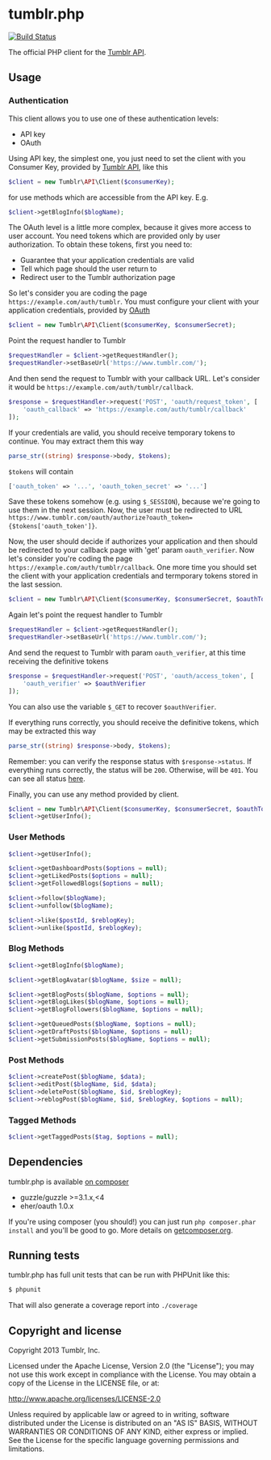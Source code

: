 # tumblr.php

[![Build Status](https://secure.travis-ci.org/tumblr/tumblr.php.png)](http://travis-ci.org/tumblr/tumblr.php)

The official PHP client for the
[Tumblr API](http://www.tumblr.com/docs/en/api/v2).

## Usage

### Authentication

This client allows you to use one of these authentication levels:

- API key
- OAuth

Using API key, the simplest one, you just need to set the client with you Consumer Key, provided by [Tumblr API](https://www.tumblr.com/oauth/apps), like this
``` php
$client = new Tumblr\API\Client($consumerKey);
```
for use methods which are accessible from the API key. E.g.
``` php
$client->getBlogInfo($blogName);
```
The OAuth level is a little more complex, because it gives more access to user account. You need tokens which are provided only by user authorization. To obtain these tokens, first you need to:

- Guarantee that your application credentials are valid
- Tell which page should the user return to
- Redirect user to the Tumblr authorization page

So let's consider you are coding the page `https://example.com/auth/tumblr`. You must configure your client with your application credentials, provided by [OAuth](https://www.tumblr.com/oauth/apps)
``` php
$client = new Tumblr\API\Client($consumerKey, $consumerSecret);
```
Point the request handler to Tumblr
``` php
$requestHandler = $client->getRequestHandler();
$requestHandler->setBaseUrl('https://www.tumblr.com/');
```
And then send the request to Tumblr with your callback URL. Let's consider it would be `https://example.com/auth/tumblr/callback`.
``` php
$response = $requestHandler->request('POST', 'oauth/request_token', [
    'oauth_callback' => 'https://example.com/auth/tumblr/callback'
]);
```
If your credentials are valid, you should receive temporary tokens to continue. You may extract them this way
``` php
parse_str((string) $response->body, $tokens);
```
`$tokens` will contain
``` php
['oauth_token' => '...', 'oauth_token_secret' => '...']
```
Save these tokens somehow (e.g. using `$_SESSION`), because we're going to use them in the next session. Now, the user must be redirected to URL `https://www.tumblr.com/oauth/authorize?oauth_token={$tokens['oauth_token']}`.

Now, the user should decide if authorizes your application and then should be redirected to your callback page with 'get' param `oauth_verifier`. Now let's consider you're coding the page `https://example.com/auth/tumblr/callback`. One more time you should set the client with your application credentials and termporary tokens stored in the last session.
``` php
$client = new Tumblr\API\Client($consumerKey, $consumerSecret, $oauthToken, $oauthTokenSecret);
```
Again let's point the request handler to Tumblr
``` php
$requestHandler = $client->getRequestHandler();
$requestHandler->setBaseUrl('https://www.tumblr.com/');
```
And send the request to Tumblr with param `oauth_verifier`, at this time receiving the definitive tokens
``` php
$response = $requestHandler->request('POST', 'oauth/access_token', [
    'oauth_verifier' => $oauthVerifier
]);
```
You can also use the variable `$_GET` to recover `$oauthVerifier`.

If everything runs correctly, you should receive the definitive tokens, which may be extracted this way
``` php
parse_str((string) $response->body, $tokens);
```
Remember: you can verify the response status with `$response->status`. If everything runs correctly, the status will be `200`. Otherwise, will be `401`. You can see all status [here](http://www.w3.org/Protocols/rfc2616/rfc2616-sec10.html).

Finally, you can use any method provided by client.
``` php
$client = new Tumblr\API\Client($consumerKey, $consumerSecret, $oauthToken, $oauthTokenSecret);
$client->getUserInfo();
```

### User Methods

``` php
$client->getUserInfo();

$client->getDashboardPosts($options = null);
$client->getLikedPosts($options = null);
$client->getFollowedBlogs($options = null);

$client->follow($blogName);
$client->unfollow($blogName);

$client->like($postId, $reblogKey);
$client->unlike($postId, $reblogKey);
```

### Blog Methods

``` php
$client->getBlogInfo($blogName);

$client->getBlogAvatar($blogName, $size = null);

$client->getBlogPosts($blogName, $options = null);
$client->getBlogLikes($blogName, $options = null);
$client->getBlogFollowers($blogName, $options = null);

$client->getQueuedPosts($blogName, $options = null);
$client->getDraftPosts($blogName, $options = null);
$client->getSubmissionPosts($blogName, $options = null);
```

### Post Methods

``` php
$client->createPost($blogName, $data);
$client->editPost($blogName, $id, $data);
$client->deletePost($blogName, $id, $reblogKey);
$client->reblogPost($blogName, $id, $reblogKey, $options = null);
```

### Tagged Methods

``` php
$client->getTaggedPosts($tag, $options = null);
```

## Dependencies

tumblr.php is available
[on composer](https://packagist.org/packages/tumblr/tumblr)

* guzzle/guzzle >=3.1.x,<4 
* eher/oauth 1.0.x

If you're using composer (you should!) you can just run
`php composer.phar install` and you'll be good to go.  More details on
[getcomposer.org](http://getcomposer.org/).

## Running tests

tumblr.php has full unit tests that can be run with PHPUnit like this:

``` bash
$ phpunit
```

That will also generate a coverage report into `./coverage`

## Copyright and license

Copyright 2013 Tumblr, Inc.

Licensed under the Apache License, Version 2.0 (the "License"); you may not
use this work except in compliance with the License. You may obtain a copy of
the License in the LICENSE file, or at:

http://www.apache.org/licenses/LICENSE-2.0

Unless required by applicable law or agreed to in writing, software
distributed under the License is distributed on an "AS IS" BASIS, WITHOUT
WARRANTIES OR CONDITIONS OF ANY KIND, either express or implied. See the
License for the specific language governing permissions and limitations.
